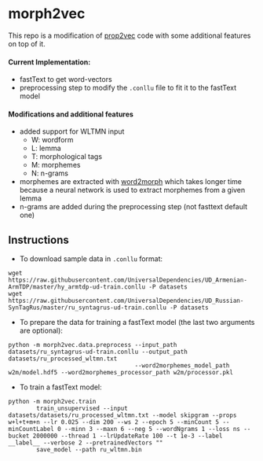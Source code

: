 # morph2vec

This repo is a modification of [prop2vec](https://github.com/oavraham1/prop2vec) code 
with some additional features on top of it.

#### Current Implementation:
* fastText to get word-vectors
* preprocessing step to modify the `.conllu` file to fit it to the fastText model

#### Modifications and additional features
* added support for WLTMN input
    * W: wordform
    * L: lemma
    * T: morphological tags
    * M: morphemes
    * N: n-grams
* morphemes are extracted with [word2morph](https://github.com/MartinXPN/word2morph)
which takes longer time because a neural network is used to extract
morphemes from a given lemma
* n-grams are added during the preprocessing step (not fasttext default one)

## Instructions
* To download sample data in `.conllu` format:
```commandline
wget https://raw.githubusercontent.com/UniversalDependencies/UD_Armenian-ArmTDP/master/hy_armtdp-ud-train.conllu -P datasets
wget https://raw.githubusercontent.com/UniversalDependencies/UD_Russian-SynTagRus/master/ru_syntagrus-ud-train.conllu -P datasets
```

* To prepare the data for training a fastText model (the last two arguments are optional):
```commandline
python -m morph2vec.data.preprocess --input_path datasets/ru_syntagrus-ud-train.conllu --output_path datasets/ru_processed_wltmn.txt 
                                    --word2morphemes_model_path w2m/model.hdf5 --word2morphemes_processor_path w2m/processor.pkl
```

* To train a fastText model:
```commandline
python -m morph2vec.train 
        train_unsupervised --input datasets/datasets/ru_processed_wltmn.txt --model skipgram --props w+l+t+m+n --lr 0.025 --dim 200 --ws 2 --epoch 5 --minCount 5 --minCountLabel 0 --minn 3 --maxn 6 --neg 5 --wordNgrams 1 --loss ns --bucket 2000000 --thread 1 --lrUpdateRate 100 --t 1e-3 --label __label__ --verbose 2 --pretrainedVectors ""
        save_model --path ru_wltmn.bin
```
